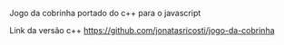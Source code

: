 Jogo da cobrinha portado do c++ para o javascript

Link da versão c++ https://github.com/jonatasricosti/jogo-da-cobrinha